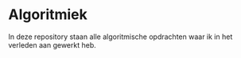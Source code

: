 # Algoritmiek
 
In deze repository staan alle algoritmische opdrachten waar ik in het verleden aan gewerkt heb.
